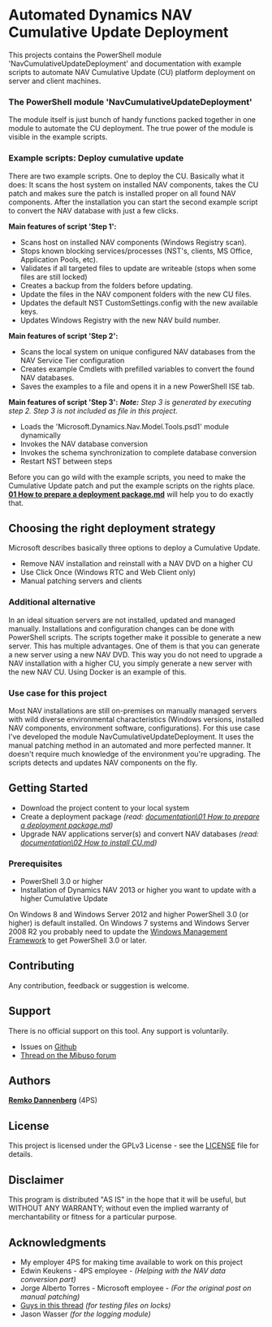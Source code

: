 # Automated Dynamics NAV Cumulative Update Deployment
This projects contains the PowerShell module 'NavCumulativeUpdateDeployment' and documentation with example scripts to automate NAV Cumulative Update (CU) platform deployment on server and client machines. 

### The PowerShell module 'NavCumulativeUpdateDeployment'
The module itself is just bunch of handy functions packed together in one module to automate the CU deployment. The true power of the module is visible in the example scripts. 

### Example scripts: Deploy cumulative update 
There are two example scripts. One to deploy the CU. Basically what it does: It scans the host system on installed NAV components, takes the CU patch and makes sure the patch is installed proper on all found NAV components. After the installation you can start the second example script to convert the NAV database with just a few clicks.

**Main features of script 'Step 1':**
* Scans host on installed NAV components (Windows Registry scan).
* Stops known blocking services/processes (NST's, clients, MS Office, Application Pools, etc).
* Validates if all targeted files to update are writeable (stops when some files are still locked)
* Creates a backup from the folders before updating.
* Update the files in the NAV component folders with the new CU files.
* Updates the default NST CustomSettings.config with the new available keys.
* Updates Windows Registry with the new NAV build number.

**Main features of script 'Step 2':**
 * Scans the local system on unique configured NAV databases from the NAV Service Tier configuration
 * Creates example Cmdlets with prefilled variables to convert the found NAV databases.
 * Saves the examples to a file and opens it in a new PowerShell ISE tab. 

**Main features of script 'Step 3':**
***Note:** Step 3 is generated by executing step 2. Step 3 is not included as file in this project.*
 * Loads the 'Microsoft.Dynamics.Nav.Model.Tools.psd1' module dynamically
 * Invokes the NAV database conversion
 * Invokes the schema synchronization to complete database conversion
 * Restart NST between steps

Before you can go wild with the example scripts, you need to make the Cumulative Update patch and put the example scripts on the rights place. **[01 How to prepare a deployment package.md]** will help you to do exactly that. 

## Choosing the right deployment strategy
Microsoft describes basically three options to deploy a Cumulative Update.
* Remove NAV installation and reinstall with a NAV DVD on a higher CU
* Use Click Once (Windows RTC and Web Client only)
* Manual patching servers and clients

### Additional alternative
In an ideal situation servers are not installed, updated and managed manually. Installations and configuration changes can be done with PowerShell scripts. The scripts together make it possible to generate a new server. This has multiple advantages. One of them is that you can generate a new server using a new NAV DVD. This way you do not need to upgrade a NAV installation with a higher CU, you simply generate a new server with the new NAV CU. Using Docker is an example of this. 

### Use case for this project
Most NAV installations are still on-premises on manually managed servers with wild diverse environmental characteristics (Windows versions, installed NAV components, environment software, configurations). For this use case I've developed the module NavCumulativeUpdateDeployment. It uses the manual patching method in an automated and more perfected manner. It doesn't require much knowledge of the environment you're upgrading. The scripts detects and updates NAV components on the fly. 

## Getting Started
* Download the project content to your local system
* Create a deployment package *(read: [documentation\01 How to prepare a deployment package.md])*
* Upgrade NAV applications server(s) and convert NAV databases *(read: [documentation\02 How to install CU.md])*

### Prerequisites
* PowerShell 3.0 or higher
* Installation of Dynamics NAV 2013 or higher you want to update with a higher Cumulative Update

On Windows 8 and Windows Server 2012 and higher PowerShell 3.0 (or higher) is default installed. On Windows 7 systems and Windows Server 2008 R2 you probably need to update the [Windows Management Framework] to get PowerShell 3.0 or later. 

## Contributing
Any contribution, feedback or suggestion is welcome.

## Support
There is no official support on this tool. Any support is voluntarily.
 * Issues on [Github]
 * [Thread on the Mibuso forum]

## Authors
**[Remko Dannenberg]** (4PS)

## License
This project is licensed under the GPLv3 License - see the [LICENSE] file for details.

## Disclaimer
This program is distributed "AS IS" in the hope that it will be useful, but WITHOUT ANY WARRANTY; without even the implied warranty of merchantability or fitness for a particular purpose.  

## Acknowledgments
* My employer 4PS for making time available to work on this project
* Edwin Keukens - 4PS employee - *(Helping with the NAV data conversion part)*
* Jorge Alberto Torres - Microsoft employee - *(For the original post on manual patching)*
* [Guys in this thread] *(for testing files on locks)*
* Jason Wasser *(for the logging module)*

[Thread on the Mibuso forum]: <https://forum.mibuso.com/discussion/71232/deployment-strategy-for-cumulative-platform-updates#latest>
[Github]: <https://github.com/RemkoD/NavCumulativeUpdateDeployment>
[Windows Management Framework]: <https://www.microsoft.com/en-us/download/details.aspx?id=54616>
[Guys in this thread]: <https://social.technet.microsoft.com/Forums/windowsserver/en-US/74ea3752-9403-4296-ab98-d03fcc12b608/how-to-check-to-see-if-a-file-is-openlocked-before-trying-to-copy-it?forum=winserverpowershell>
[01 How to prepare a deployment package.md]: <https://github.com/RemkoD/NavCumulativeUpdateDeployment/blob/master/Documentation/01%20How%20to%20prepare%20a%20deployment%20package.md>
[documentation\01 How to prepare a deployment package.md]: <https://github.com/RemkoD/NavCumulativeUpdateDeployment/blob/master/Documentation/01%20How%20to%20prepare%20a%20deployment%20package.md>
[documentation\02 How to install CU.md]: <https://github.com/RemkoD/NavCumulativeUpdateDeployment/blob/master/Documentation/02 How to install CU.md>									   
[Remko Dannenberg]: <https://www.linkedin.com/in/remko-dannenberg-0a34541b/>
[LICENSE]: <https://github.com/RemkoD/NavCumulativeUpdateDeployment/blob/master/LICENSE>
